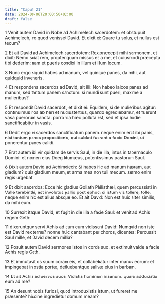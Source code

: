 ```yaml
---
title: "Caput 21"
date: 2024-09-06T20:00:50+02:00
draft: false
---
```



1 Venit autem David in Nobe ad Achimelech sacerdotem: et obstupuit Achimelech, eo quod venisset David. Et dixit ei: Quare tu solus, et nullus est tecum?

2 Et ait David ad Achimelech sacerdotem: Rex præcepit mihi sermonem, et dixit: Nemo sciat rem, propter quam missus es a me, et cuiusmodi præcepta tibi dederim: nam et pueris condixi in illum et illum locum.

3 Nunc ergo siquid habes ad manum, vel quinque panes, da mihi, aut quidquid inveneris.

4 Et respondens sacerdos ad David, ait illi: Non habeo laicos panes ad manum, sed tantum panem sanctum: si mundi sunt pueri, maxime a mulieribus?

5 Et respondit David sacerdoti, et dixit ei: Equidem, si de mulieribus agitur: continuimus nos ab heri et nudiustertius, quando egrediebamur, et fuerunt vasa puerorum sancta. porro via hæc polluta est, sed et ipsa hodie sanctificabitur in vasis.

6 Dedit ergo ei sacerdos sanctificatum panem. neque enim erat ibi panis, nisi tantum panes propositionis, qui sublati fuerant a facie Domini, ut ponerentur panes calidi.

7 Erat autem ibi vir quidam de servis Saul, in die illa, intus in tabernaculo Domini: et nomen eius Doeg Idumæus, potentissimus pastorum Saul.

8 Dixit autem David ad Achimelech: Si habes hic ad manum hastam, aut gladium? quia gladium meum, et arma mea non tuli mecum. sermo enim regis urgebat.

9 Et dixit sacerdos: Ecce hic gladius Goliath Philisthæi, quem percussisti in Valle terebinthi, est involutus pallio post ephod: si istum vis tollere, tolle. neque enim hic est alius absque eo. Et ait David: Non est huic alter similis, da mihi eum.

10 Surrexit itaque David, et fugit in die illa a facie Saul: et venit ad Achis regem Geth:

11 dixeruntque servi Achis ad eum cum vidissent David: Numquid non iste est David rex terræ? nonne huic cantabant per choros, dicentes: Percussit Saul mille, et David decem millia?

12 Posuit autem David sermones istos in corde suo, et extimuit valde a facie Achis regis Geth.

13 Et immutavit os suum coram eis, et collabebatur inter manus eorum: et impingebat in ostia portæ, defluebantque salivæ eius in barbam.

14 Et ait Achis ad servos suos: Vidistis hominem insanum: quare adduxistis eum ad me?

15 An desunt nobis furiosi, quod introduxistis istum, ut fureret me præsente? hiccine ingredietur domum meam?

